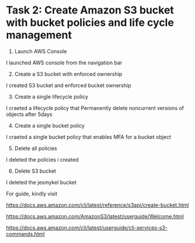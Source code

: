# Task 2: Create Amazon S3 bucket with bucket policies and life cycle management

1. Launch AWS Console

I launched AWS console from the navigation bar

2. Create a S3 bucket with enforced ownership

I created S3 bucket and enforced bucket ownership

3. Create a single lifecycle policy

I craeted a lifecycle policy that Permanently delete noncurrent versions of objects after 5days

4. Create a single bucket policy

I craeted a single bucket policy that enables MFA for a bucket object

5. Delete all policies

I deleted the policies i created

6. Delete S3 bucket

I deleted the jesmykel bucket



For guide, kindly visit

https://docs.aws.amazon.com/cli/latest/reference/s3api/create-bucket.html

https://docs.aws.amazon.com/AmazonS3/latest/userguide/Welcome.html

https://docs.aws.amazon.com/cli/latest/userguide/cli-services-s3-commands.html
